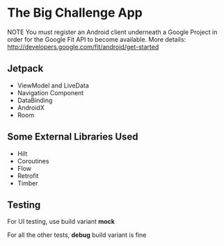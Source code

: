 # The Big Challenge App

NOTE You must register an Android client underneath a Google Project in order for the Google Fit
API to become available. More details: http://developers.google.com/fit/android/get-started

## Jetpack

- ViewModel and LiveData
- Navigation Component
- DataBinding
- AndroidX
- Room

## Some External Libraries Used

- Hilt
- Coroutines
- Flow
- Retrofit
- Timber

## Testing

For UI testing, use build variant **mock**

For all the other tests, **debug** build variant is fine
